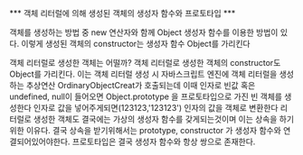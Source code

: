 *** 객체 리터럴에 의해 생성된 객체의 생성자 함수와 프로토타입 ***

객체를 생성하는 방법 중 new 연산자와 함께 Object 생성자 함수를 이용한 방법이 있다.
이렇게 생성된 객체의 constructor는 생성자 함수 Object를 가리킨다

객체 리터럴로 생성한 객체는 어떨까?
객체 리터럴로 생성한 객체의 constructor도 Object를 가리킨다.
이는 객체 리터럴 생성 시 자바스크립트 엔진에 객체 리터럴을 생성하는 추상연산 OrdinaryObjectCreat가 호출되는데 
이때 인자로 빈값 혹은 undefined, null이 들어오면 Object.prototype 을 프로토타입으로 가진 빈 객체를 생성한다
인자로 값을 넣어주게되면(123123,'123123') 인자의 값을 객체로 변환한다
리터럴로 생성한 객체도 결국에는 가상의 생성자 함수를 갖게되는것이며 이는 상속을 하기위한 이유다.
결국 상속을 받기위해서는 prototype, constructor 가 생성자 함수와 연결되어있어야한다.
프로토타입은 결국 생성자 함수와 항상 쌍으로 존재한다.